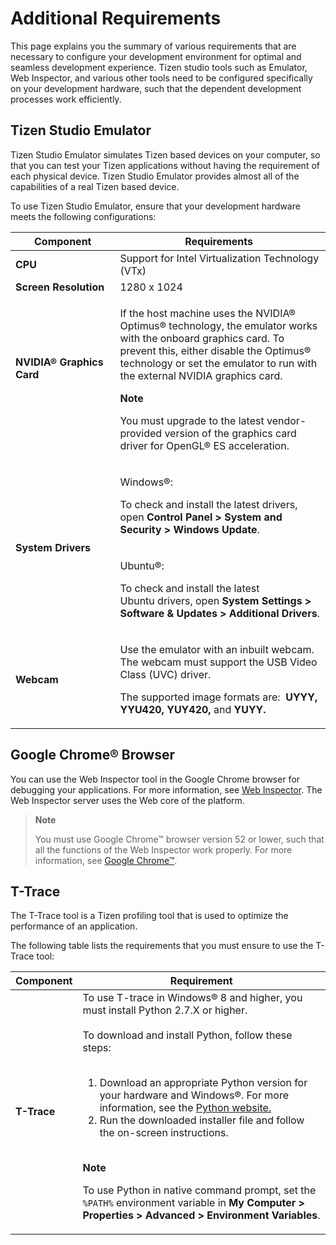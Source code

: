 # Additional Requirements

This page explains you the summary of various requirements that are necessary to configure your development environment for optimal and seamless development experience. Tizen studio tools such as Emulator, Web Inspector, and various other tools need to be configured specifically on your development hardware, such that the dependent development processes work efficiently. 

## Tizen Studio Emulator 

Tizen Studio Emulator simulates Tizen based devices on your computer, so that you can test your Tizen applications without having the requirement of each physical device. Tizen Studio Emulator provides almost all of the capabilities of a real Tizen based device.

To use Tizen Studio Emulator, ensure that your development hardware meets the following configurations:

<table>
<thead>
<tr style="height: 18px;">
<th style="width: 205.783px; height: 18px;"><strong>Component</strong></th>
<th style="width: 505.217px; height: 18px;"><strong>Requirements&nbsp;</strong></th>
</tr>
</thead>
<tbody>
<tr style="height: 18px;">
<td style="width: 205.783px; height: 18px;"><strong>CPU</strong></td>
<td style="width: 505.217px; height: 18px;">Support for Intel Virtualization Technology (VTx)</td>
</tr>
<tr style="height: 18px;">
<td style="width: 205.783px; height: 18px;"><strong>Screen Resolution</strong></td>
<td style="width: 505.217px; height: 18px;">1280 x 1024</td>
</tr>
<tr style="height: 165px;">
<td style="width: 205.783px; height: 165px;">
<p><strong>NVIDIA&reg; Graphics Card</strong></p>
<p>&nbsp;</p>
</td>
<td style="width: 505.217px; height: 165px;">
<p>If the host machine uses the NVIDIA&reg; Optimus&reg; technology, the emulator works with the onboard graphics card. To prevent this, either disable the Optimus&reg; technology or set the emulator to run with the external NVIDIA graphics card.</p>
<p><b>Note</b></p> You must upgrade to the latest vendor-provided version of the graphics card driver for OpenGL&reg; ES acceleration.</p>
</td>
</tr>
<tr style="height: 92.6px;">
<td style="width: 205.783px; height: 188.6px;" rowspan="2"><strong>System Drivers</strong>&nbsp;</td>
<td style="width: 505.217px; height: 92.6px;">
<p>Windows&reg;:</p>
<p>To check and install the latest drivers, open&nbsp;<strong>Control Panel &gt; System and Security &gt; Windows Update</strong>.</p>
</td>
</tr>
<tr style="height: 96px;">
<td style="width: 505.217px; height: 96px;">
<p>Ubuntu&reg;:&nbsp;</p>
<p>To check and install the latest Ubuntu&nbsp;drivers, open&nbsp;<strong>System Settings &gt; Software &amp; Updates &gt; Additional Drivers</strong>.</p>
</td>
</tr>
<tr style="height: 114px;">
<td style="width: 205.783px; height: 114px;"><strong>Webcam</strong></td>
<td style="width: 505.217px; height: 114px;">
<p>Use the emulator with an inbuilt webcam. The webcam must support the USB Video Class (UVC) driver.</p>
<p>The&nbsp;supported image formats are: &nbsp;<strong>UYYY, YYU420, YUY420,</strong> and <strong>YUYY.</strong></p>
</td>
</tr>
</tbody>
</table>

## Google Chrome&reg; Browser 

You can use the Web Inspector tool in the Google Chrome browser for debugging your applications. For more information, see [Web Inspector](../web-tools/web-inspector.md). The Web Inspector server uses the Web core of the platform.

>**Note**
>
>You must use Google Chrome&trade; browser version 52 or lower, such that all the functions of the Web Inspector work properly. For more information, see [Google Chrome&trade;](http://www.slimjet.com/chrome/google-chrome-old-version.php).

## T-Trace 

The T-Trace tool is a Tizen profiling tool that is used to optimize the performance of an application.

The following table lists the requirements that you must ensure to use the T-Trace tool:

<table>
<thead>
<tr>
<th>Component</th>
<th>Requirement</th>
</tr>
</thead>
<tbody>
<tr>
<td>
<b>T-Trace</b> 
</td>
<td>To use T-trace in Windows&reg; 8 and higher, you must install Python 2.7.X or higher.
<br> <br>
To download and install Python, follow these steps: <br>
<br>
<ol>
<li> Download an appropriate Python version for your hardware and Windows&reg;. For more information, see the  <a href="https://www.python.org/downloads/">Python website.</a>
</li>

<li>Run the downloaded installer file and follow the on-screen instructions.</li>
</ol>

<br><strong>Note</strong>

To use Python in native command prompt, set the <code>%PATH%</code> environment variable in <strong>My Computer > Properties > Advanced > Environment Variables</strong>.
</td>
</tr>
</tbody>
</table>
